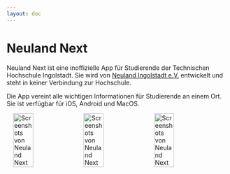 ```yaml
---
layout: doc
---
```


<script setup>
import  StoreLinksEn  from '../../components/StoreLinksDe.vue';


</script>

# Neuland Next

Neuland Next ist eine inoffizielle App für Studierende der Technischen Hochschule Ingolstadt. Sie wird von [Neuland Ingolstadt e.V.](/about/club.md) entwickelt und steht in keiner Verbindung zur Hochschule.

Die App vereint alle wichtigen Informationen für Studierende an einem Ort. Sie ist verfügbar für iOS, Android und MacOS.

<StoreLinksEn />

<!-- screenshoits horizentol-->

<div style="display: flex; justify-content: center; gap: 10px;">
  <img src="/assets/screen-1-de.jpeg" alt="Screenshots von Neuland Next" style="width: 30%;">
  <img src="/assets/screen-2-de.jpeg" alt="Screenshots von Neuland Next" style="width: 30%;">
  <img src="/assets/screen-3-de.jpeg" alt="Screenshots von Neuland Next" style="width: 30%;">
</div>
